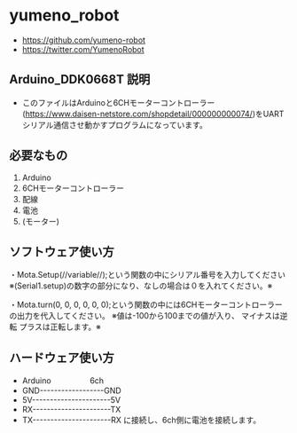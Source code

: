 

# yumeno_robot
* https://github.com/yumeno-robot
* https://twitter.com/YumenoRobot


## Arduino_DDK0668T 説明
* このファイルはArduinoと6CHモーターコントローラー(https://www.daisen-netstore.com/shopdetail/000000000074/)をUARTシリアル通信させ動かすプログラムになっています。

## 必要なもの
1.  Arduino
2.  6CHモーターコントローラー
3.  配線
4.  電池
5.  (モーター)

## ソフトウェア使い方
 ・Mota.Setup(//variable//);という関数の中にシリアル番号を入力してください
 ※(Serial1.setup)の数字の部分になり、なしの場合は０を入れてください。※

 ・Mota.turn(0, 0, 0, 0, 0, 0);という関数の中には6CHモーターコントローラーの出力を代入してください。
 ※値は-100から100までの値が入り、
 マイナスは逆転
 プラスは正転します。※

 ##  ハードウェア使い方
* Arduino　　　　　6ch
* GND------------------GND
* 5V----------------------5V
* RX----------------------TX
* TX----------------------RX
    に接続し、6ch側に電池を接続します。






